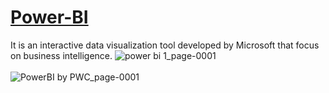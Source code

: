 <a href= "https://app.powerbi.com/groups/me/reports/2ea98a41-c34c-489a-92d3-78121450cefc/ReportSection"> <h1>Power-BI </h1></a>
It is an interactive data visualization tool developed by Microsoft that focus on business intelligence. 
![power bi 1_page-0001](https://user-images.githubusercontent.com/90690744/184548227-0319440b-4a98-466f-a64c-f4539db63cf7.jpg) <br><br>
![PowerBI by PWC_page-0001](https://user-images.githubusercontent.com/90690744/184648176-a8f05068-ad8e-474e-8e52-a1640e3e73c0.jpg)
